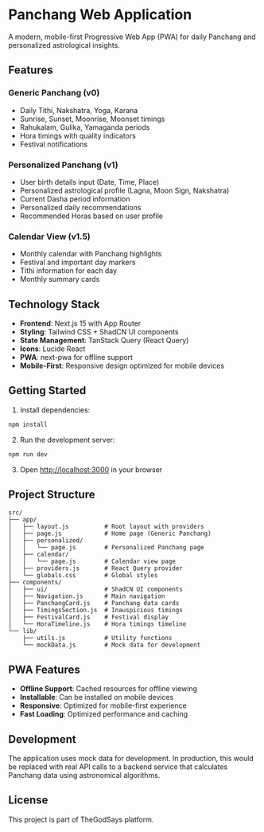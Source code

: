 # Panchang Web Application

A modern, mobile-first Progressive Web App (PWA) for daily Panchang and personalized astrological insights.

## Features

### Generic Panchang (v0)
- Daily Tithi, Nakshatra, Yoga, Karana
- Sunrise, Sunset, Moonrise, Moonset timings
- Rahukalam, Gulika, Yamaganda periods
- Hora timings with quality indicators
- Festival notifications

### Personalized Panchang (v1)
- User birth details input (Date, Time, Place)
- Personalized astrological profile (Lagna, Moon Sign, Nakshatra)
- Current Dasha period information
- Personalized daily recommendations
- Recommended Horas based on user profile

### Calendar View (v1.5)
- Monthly calendar with Panchang highlights
- Festival and important day markers
- Tithi information for each day
- Monthly summary cards

## Technology Stack

- **Frontend**: Next.js 15 with App Router
- **Styling**: Tailwind CSS + ShadCN UI components
- **State Management**: TanStack Query (React Query)
- **Icons**: Lucide React
- **PWA**: next-pwa for offline support
- **Mobile-First**: Responsive design optimized for mobile devices

## Getting Started

1. Install dependencies:
```bash
npm install
```

2. Run the development server:
```bash
npm run dev
```

3. Open [http://localhost:3000](http://localhost:3000) in your browser

## Project Structure

```
src/
├── app/
│   ├── layout.js          # Root layout with providers
│   ├── page.js            # Home page (Generic Panchang)
│   ├── personalized/
│   │   └── page.js        # Personalized Panchang page
│   ├── calendar/
│   │   └── page.js        # Calendar view page
│   ├── providers.js       # React Query provider
│   └── globals.css        # Global styles
├── components/
│   ├── ui/                # ShadCN UI components
│   ├── Navigation.js      # Main navigation
│   ├── PanchangCard.js    # Panchang data cards
│   ├── TimingsSection.js  # Inauspicious timings
│   ├── FestivalCard.js    # Festival display
│   └── HoraTimeline.js    # Hora timings timeline
└── lib/
    ├── utils.js           # Utility functions
    └── mockData.js        # Mock data for development
```

## PWA Features

- **Offline Support**: Cached resources for offline viewing
- **Installable**: Can be installed on mobile devices
- **Responsive**: Optimized for mobile-first experience
- **Fast Loading**: Optimized performance and caching

## Development

The application uses mock data for development. In production, this would be replaced with real API calls to a backend service that calculates Panchang data using astronomical algorithms.

## License

This project is part of TheGodSays platform.